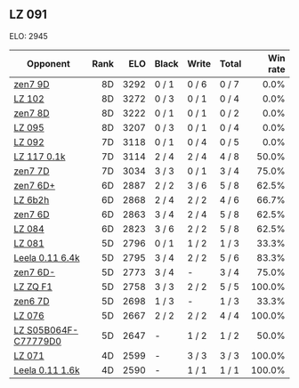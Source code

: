 ## LZ 091 ##

ELO: 2945

Opponent | Rank | ELO | Black | Write | Total | Win rate
---------|-----:|----:|-------|-------|-------|-------:
[zen7 9D](zen7%209D.md) | 8D | 3292 | 0 / 1 | 0 / 6 | 0 / 7 | 0.0%
[LZ 102](LZ%20102.md) | 8D | 3272 | 0 / 3 | 0 / 1 | 0 / 4 | 0.0%
[zen7 8D](zen7%208D.md) | 8D | 3222 | 0 / 1 | 0 / 1 | 0 / 2 | 0.0%
[LZ 095](LZ%20095.md) | 8D | 3207 | 0 / 3 | 0 / 1 | 0 / 4 | 0.0%
[LZ 092](LZ%20092.md) | 7D | 3118 | 0 / 1 | 0 / 4 | 0 / 5 | 0.0%
[LZ 117 0.1k](LZ%20117%200.1k.md) | 7D | 3114 | 2 / 4 | 2 / 4 | 4 / 8 | 50.0%
[zen7 7D](zen7%207D.md) | 7D | 3034 | 3 / 3 | 0 / 1 | 3 / 4 | 75.0%
[zen7 6D+](zen7%206D+.md) | 6D | 2887 | 2 / 2 | 3 / 6 | 5 / 8 | 62.5%
[LZ 6b2h](LZ%206b2h.md) | 6D | 2868 | 2 / 4 | 2 / 2 | 4 / 6 | 66.7%
[zen7 6D](zen7%206D.md) | 6D | 2863 | 3 / 4 | 2 / 4 | 5 / 8 | 62.5%
[LZ 084](LZ%20084.md) | 6D | 2823 | 3 / 6 | 2 / 2 | 5 / 8 | 62.5%
[LZ 081](LZ%20081.md) | 5D | 2796 | 0 / 1 | 1 / 2 | 1 / 3 | 33.3%
[Leela 0.11 6.4k](Leela%200.11%206.4k.md) | 5D | 2795 | 3 / 4 | 2 / 2 | 5 / 6 | 83.3%
[zen7 6D-](zen7%206D-.md) | 5D | 2773 | 3 / 4 | - | 3 / 4 | 75.0%
[LZ ZQ F1](LZ%20ZQ%20F1.md) | 5D | 2758 | 3 / 3 | 2 / 2 | 5 / 5 | 100.0%
[zen6 7D](zen6%207D.md) | 5D | 2698 | 1 / 3 | - | 1 / 3 | 33.3%
[LZ 076](LZ%20076.md) | 5D | 2667 | 2 / 2 | 2 / 2 | 4 / 4 | 100.0%
[LZ S05B064F-C77779D0](LZ%20S05B064F-C77779D0.md) | 5D | 2647 | - | 1 / 2 | 1 / 2 | 50.0%
[LZ 071](LZ%20071.md) | 4D | 2599 | - | 3 / 3 | 3 / 3 | 100.0%
[Leela 0.11 1.6k](Leela%200.11%201.6k.md) | 4D | 2590 | - | 1 / 1 | 1 / 1 | 100.0%
